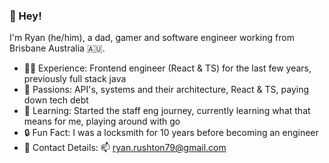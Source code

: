 <!--
**ryan-rushton/ryan-rushton** is a ✨ _special_ ✨ repository because its `README.md` (this file) appears on your GitHub profile.

Here are some ideas to get you started:

- 🔭 I’m currently working on ...
- 🌱 I’m currently learning ...
- 👯 I’m looking to collaborate on ...
- 🤔 I’m looking for help with ...
- 💬 Ask me about ...
- 📫 How to reach me: ...
- 😄 Pronouns: ...
- ⚡ Fun fact: ...
-->

### 👋 Hey!

I'm Ryan (he/him), a dad, gamer and software engineer working from Brisbane Australia 🇦🇺.

- 🧑‍🏭 Experience: Frontend engineer (React & TS) for the last few years, previously full stack java
- 🚀 Passions: API's, systems and their architecture, React & TS, paying down tech debt
- 🤖 Learning: Started the staff eng journey, currently learning what that means for me, playing around with go
- 🔒 Fun Fact: I was a locksmith for 10 years before becoming an engineer
- 📱 Contact Details: 📫 ryan.rushton79@gmail.com
